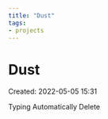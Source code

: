 ```yaml
---
title: "Dust"
tags:
- projects
---
```

# Dust
Created: 2022-05-05 15:31  

Typing Automatically Delete


